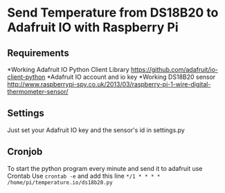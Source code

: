 # Send Temperature from DS18B20 to Adafruit IO with Raspberry Pi

## Requirements

*Working Adafruit IO Python Client Library
https://github.com/adafruit/io-client-python
*Adafruit IO account and io key
*Working DS18B20 sensor
http://www.raspberrypi-spy.co.uk/2013/03/raspberry-pi-1-wire-digital-thermometer-sensor/

## Settings
Just set your Adafruit IO key and the sensor's id in settings.py

## Cronjob
To start the python program every minute and send it to adafruit use Crontab
Use `crontab -e`
and add this line 
`*/1 * * * *     /home/pi/temperature.io/ds18b20.py`